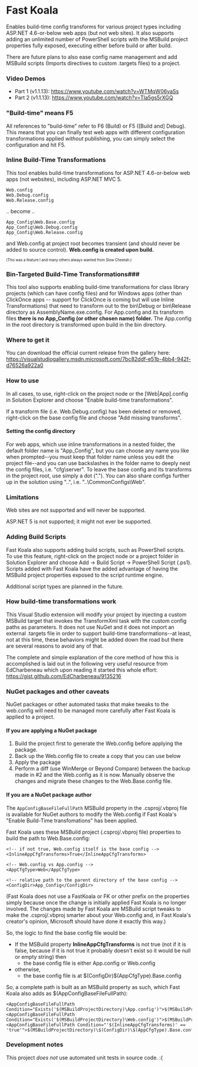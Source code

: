 # Fast Koala
Enables build-time config transforms for various project types including ASP.NET 4.6-or-below web apps (but not web sites). It also supports adding an unlimited number of PowerShell scripts with the MSBuild project properties fully exposed, executing either before build or after build.

There are future plans to also ease config name management and add MSBuild scripts (Imports directives to custom .targets files) to a project.

### Video Demos

* Part 1 (v1.1.13): https://www.youtube.com/watch?v=WTMqW06vaSs
* Part 2 (v1.1.13): https://www.youtube.com/watch?v=TIa5gs5rXGQ

### "Build-time" means F5

All references to "build-time" refer to F6 (Build) or F5 ([Build and] Debug). This means that you can finally test web apps with different configuration transformations applied *without* publishing, you can simply select the configuration and hit F5.

### Inline Build-Time Transformations
This tool enables build-time transformations for ASP.NET 4.6-or-below web apps (not websites), including ASP.NET MVC 5.

    Web.config
    Web.Debug.config
    Web.Release.config
    
.. become ..

    App_Config\Web.Base.config
    App_Config\Web.Debug.config
    App_Config\Web.Release.config
  
and Web.config at project root becomes transient (and should never be added to source control). **Web.config is created upon build.**

<sub><sup>(This was a feature I and many others always wanted from Slow Cheetah.)</sup></sub>

### Bin-Targeted Build-Time Transformations###
This tool also supports enabling build-time transformations for class library projects (which can have config files) and for Windows apps (other than ClickOnce apps -- support for ClickOnce is coming but will use Inline Transformations) that need to transform out to the bin\Debug or bin\Release directory as AssemblyName.exe.config. For App.config and its transform files **there is no App_Config (or other chosen name) folder.** The App.config in the root directory is transformed upon build in the bin directory.

### Where to get it
You can download the official current release from the gallery here:
https://visualstudiogallery.msdn.microsoft.com/7bc82ddf-e51b-4bb4-942f-d76526a922a0

### How to use
In all cases, to use, right-click on the project node or the [Web|App].config in Solution Explorer and choose "Enable build-time transformations". 

If a transform file (i.e. Web.Debug.config) has been deleted or removed, right-click on the base config file and choose "Add missing transforms".

#### Setting the config directory

For web apps, which use inline transformations in a nested folder, the default folder name is "App_Config", but you can choose any name you like when prompted--you must keep that folder name unless you edit the project file--and you can use backslashes in the folder name to deeply nest the config files, i.e. "cfg\server". To leave the base config and its transforms in the project root, use simply a dot ("."). You can also share configs further up in the solution using "..", i.e. "..\CommonConfigs\Web".

### Limitations

Web sites are not supported and will never be supported.

ASP.NET 5 is not supported; it might not ever be supported.
    
### Adding Build Scripts

Fast Koala also supports adding build scripts, such as PowerShell scripts. To use this feature, right-click on the project node or a project folder in Solution Explorer and choose Add -> Build Script -> PowerShell Script (.ps1). Scripts added with Fast Koala have the added advantage of having the MSBuild project properties exposed to the script runtime engine.

Additional script types are planned in the future.

### How build-time transformations work

This Visual Studio extension will modify your project by injecting a custom MSBuild target that invokes the TransformXml task with the custom config paths as parameters. It does not use NuGet and it does not import an external .targets file in order to support build-time transformations--at least, not at this time, these behaviors might be added down the road but there are several reasons to avoid any of that.

The complete and simple explanation of the core method of how this is accomplished is laid out in the following very useful resource from EdCharbeneau which upon reading it started this whole effort: https://gist.github.com/EdCharbeneau/9135216

### NuGet packages and other caveats

NuGet packages or other automated tasks that make tweaks to the web.config will need to be managed more carefully after Fast Koala is applied to a project. 

#### If you are applying a NuGet package

1. Build the project first to generate the Web.config before applying the package.
2. Back up the Web.config file to create a copy that you can use below
3. Apply the package
4. Perform a diff (use WinMerge or Beyond Compare) between the backup made in #2 and the Web.config as it is now. Manually observe the changes and migrate these changes to the Web.Base.config file.

#### If you are a NuGet package author

The `AppConfigBaseFileFullPath` MSBuild property in the .csproj/.vbproj file is available for NuGet authors to modify the Web.config if Fast Koala's "Enable Build-Time transfomations" has been applied.

Fast Koala uses these MSBuild project (.csproj/.vbproj file) properties to build the path to Web.Base.config:

    <!-- if not true, Web.config itself is the base config -->
    <InlineAppCfgTransforms>True</InlineAppCfgTransforms> 
    
    <!-- Web.config vs App.config -->
    <AppCfgType>Web</AppCfgType> 
    
    <!-- relative path to the parent directory of the base config -->
    <ConfigDir>App_Config</ConfigDir> 
    
(Fast Koala does not use a FastKoala or FK or other prefix on the properties simply because once the change is initially applied Fast Koala is no longer involved. The changes made by Fast Koala are MSBuild script tweaks to make the .csproj/.vbproj smarter about your Web.config and, in Fast Koala's creator's opinion, Microsoft should have done it exactly this way.)

So, the logic to find the base config file would be:

* If the MSBuild property **InlineAppCfgTransforms** is not true (not if it is false, because if it is not true it probably doesn't exist so it would be null or empty string) then
    * the base config file is either App.config or Web.config
* otherwise,
    * the base config file is at $(ConfigDir)\$(AppCfgType).Base.config

So, a complete path is built as an MSBuild property as such, which Fast Koala also adds as $(AppConfigBaseFileFullPath):

    <AppConfigBaseFileFullPath Condition="Exists('$(MSBuildProjectDirectory)\App.config')">$(MSBuildProjectDirectory)\App.config</AppConfigBaseFileFullPath>
    <AppConfigBaseFileFullPath Condition="Exists('$(MSBuildProjectDirectory)\Web.config')">$(MSBuildProjectDirectory)\Web.config</AppConfigBaseFileFullPath>
    <AppConfigBaseFileFullPath Condition="'$(InlineAppCfgTransforms)' == 'true'">$(MSBuildProjectDirectory)\$(ConfigDir)\$(AppCfgType).Base.config</AppConfigBaseFileFullPath>

### Development notes

This project *does not* use automated unit tests in source code. :(
